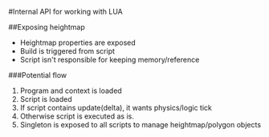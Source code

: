 #Internal API for working with LUA

##Exposing heightmap
- Heightmap properties are exposed
- Build is triggered from script
- Script isn't responsible for keeping memory/reference


###Potential flow
1. Program and context is loaded
2. Script is loaded
3. If script contains update(delta), it wants physics/logic tick
4. Otherwise script is executed as is.
5. Singleton is exposed to all scripts to manage heightmap/polygon objects